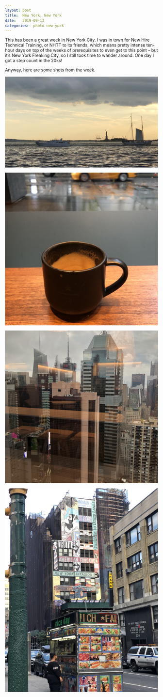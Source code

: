 ```yaml
---
layout: post
title:  New York, New York 
date:   2019-09-13 
categories:  photo new-york 
---
```


This has been a great week in New York City. I was in town for New Hire Technical Training, or NHTT to its friends, which means pretty intense ten-hour days on top of the weeks of prerequisites to even get to this point – but it’s New York Freaking City, so I still took time to wander around. One day I got a step count in the 20ks!

Anyway, here are some shots from the week.

![](/images/IMG_2086.HEIC)

![](/images/IMG_2089.jpg)

![](/images/IMG_2090.jpg)

![](/images/IMG_2096.jpg)